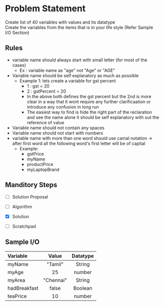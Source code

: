 # Problem Statement

Create list of 40 variables with values and its datatype    
Create the variables from the items that is in your life style (Refer Sample I/O Section)    

## Rules

* variable name should always start with small letter  (for most of the cases)
    * Ex : variable name as "age" not  "Age" or "AGE"
* Variable name should be self explanatory as much as possible
    * Example 1: lets create a variable for gst percent
        * 1 : gst = 20
        * 2 : gstPercent = 20
        * In the above both defines the gst percent but the 2nd is more clear in a way that it wont require any further clarificaation or introduce any confusion in long run
        * The easiest way to find is hide the right part of the reclaration and see the name alone it should be self explanatory with out the reference of value
* Variable name should not contain any spaces
* Variable name should not start with numbers
* variable name with more than one word should use camal notation -> after first word all the following word's  first letter will be of capital
    * Example:
        * gstPrice
        * myName
        * productPrice
        * myLaptopBrand

## Manditory Steps

- [ ] Solution Proposal
- [ ] Algorithm
- [x] Solution
- [ ] Scratchpad


## Sample I/O

| Variable | Value |  Datatype |
| :---   |  :----:   | :----:   | 
| myName | "Tamil" | String |
| myAge | 25 | number |
| myArea | "Chennai" | String |
| hadBreakfast | false | Boolean |
| teaPrice | 10 | number |
